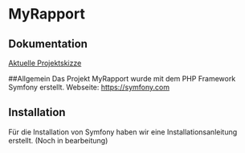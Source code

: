 # MyRapport

## Dokumentation
[Aktuelle Projektskizze](Dokumente/MyRapport_Projektskizze_0.5.docx)

##Allgemein
Das Projekt MyRapport wurde mit dem PHP Framework Symfony erstellt.
Webseite: https://symfony.com

## Installation
Für die Installation von Symfony haben wir eine Installationsanleitung erstellt. (Noch in bearbeitung)